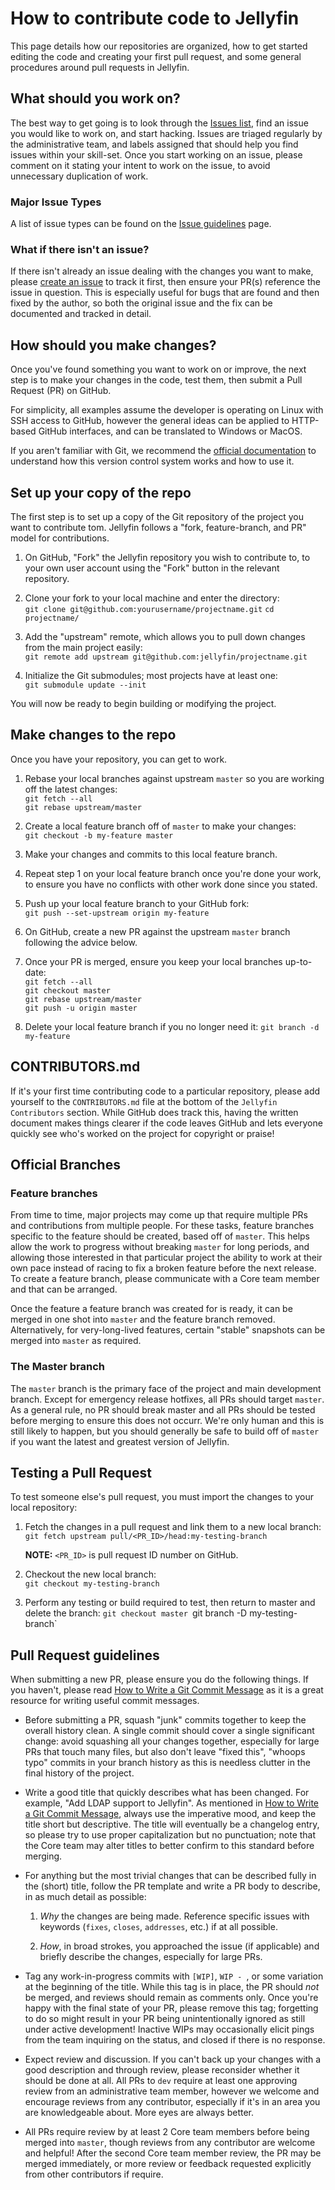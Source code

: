 # How to contribute code to Jellyfin

This page details how our repositories are organized, how to get started editing the code and creating your first pull request, and some general procedures around pull requests in Jellyfin.

## What should you work on?

The best way to get going is to look through the [Issues list](https://github.com/jellyfin/jellyfin/issues), find an issue you would like to work on, and start hacking. Issues are triaged regularly by the administrative team, and labels assigned that should help you find issues within your skill-set. Once you start working on an issue, please comment on it stating your intent to work on the issue, to avoid unnecessary duplication of work.

### Major Issue Types

A list of issue types can be found on the [Issue guidelines](/developer-docs/issues#issue-labels) page.

### What if there isn't an issue?

If there isn't already an issue dealing with the changes you want to make, please [create an issue](/developer-docs/issues) to track it first, then ensure your PR(s) reference the issue in question. This is especially useful for bugs that are found and then fixed by the author, so both the original issue and the fix can be documented and tracked in detail.

## How should you make changes?

Once you've found something you want to work on or improve, the next step is to make your changes in the code, test them, then submit a Pull Request (PR) on GitHub.

For simplicity, all examples assume the developer is operating on Linux with SSH access to GitHub, however the general ideas can be applied to HTTP-based GitHub interfaces, and can be translated to Windows or MacOS.

If you aren't familiar with Git, we recommend the [official documentation](https://git-scm.com/book/en/v2/Getting-Started-About-Version-Control) to understand how this version control system works and how to use it.

## Set up your copy of the repo

The first step is to set up a copy of the Git repository of the project you want to contribute tom. Jellyfin follows a "fork, feature-branch, and PR" model for contributions.

1. On GitHub, "Fork" the Jellyfin repository you wish to contribute to, to your own user account using the "Fork" button in the relevant repository.

1. Clone your fork to your local machine and enter the directory:  
    `git clone git@github.com:yourusername/projectname.git`
    `cd projectname/`

1. Add the "upstream" remote, which allows you to pull down changes from the main project easily:  
    `git remote add upstream git@github.com:jellyfin/projectname.git`

1. Initialize the Git submodules; most projects have at least one:  
    `git submodule update --init`

You will now be ready to begin building or modifying the project.

## Make changes to the repo

Once you have your repository, you can get to work.

1. Rebase your local branches against upstream `master` so you are working off the latest changes:  
    `git fetch --all`  
    `git rebase upstream/master`  

1. Create a local feature branch off of `master` to make your changes:  
    `git checkout -b my-feature master`

1. Make your changes and commits to this local feature branch.

1. Repeat step 1 on your local feature branch once you're done your work, to ensure you have no conflicts with other work done since you stated.

1. Push up your local feature branch to your GitHub fork:  
    `git push --set-upstream origin my-feature`

1. On GitHub, create a new PR against the upstream `master` branch following the advice below.

1. Once your PR is merged, ensure you keep your local branches up-to-date:  
    `git fetch --all`  
    `git checkout master`  
    `git rebase upstream/master`  
    `git push -u origin master`  

1. Delete your local feature branch if you no longer need it:
    `git branch -d my-feature`

## CONTRIBUTORS.md

If it's your first time contributing code to a particular repository, please add yourself to the `CONTRIBUTORS.md` file at the bottom of the `Jellyfin Contributors` section. While GitHub does track this, having the written document makes things clearer if the code leaves GitHub and lets everyone quickly see who's worked on the project for copyright or praise!

## Official Branches

### Feature branches

From time to time, major projects may come up that require multiple PRs and contributions from multiple people. For these tasks, feature branches specific to the feature should be created, based off of `master`. This helps allow the work to progress without breaking `master` for long periods, and allowing those interested in that particular project the ability to work at their own pace instead of racing to fix a broken feature before the next release. To create a feature branch, please communicate with a Core team member and that can be arranged.

Once the feature a feature branch was created for is ready, it can be merged in one shot into `master` and the feature branch removed. Alternatively, for very-long-lived features, certain "stable" snapshots can be merged into `master` as required.

### The Master branch

The `master` branch is the primary face of the project and main development branch. Except for emergency release hotfixes, all PRs should target `master`. As a general rule, no PR should break master and all PRs should be tested before merging to ensure this does not occurr. We're only human and this is still likely to happen, but you should generally be safe to build off of `master` if you want the latest and greatest version of Jellyfin.

## Testing a Pull Request

To test someone else's pull request, you must import the changes to your local repository:

1. Fetch the changes in a pull request and link them to a new local branch:
    `git fetch upstream pull/<PR_ID>/head:my-testing-branch`  

    **NOTE:** `<PR_ID>` is pull request ID number on GitHub.

1. Checkout the new local branch:  
    `git checkout my-testing-branch`

1. Perform any testing or build required to test, then return to master and delete the branch:
    `git checkout master
    `git branch -D my-testing-branch`

## Pull Request guidelines

When submitting a new PR, please ensure you do the following things. If you haven't, please read [How to Write a Git Commit Message](https://chris.beams.io/posts/git-commit/) as it is a great resource for writing useful commit messages.

* Before submitting a PR, squash "junk" commits together to keep the overall history clean. A single commit should cover a single significant change: avoid squashing all your changes together, especially for large PRs that touch many files, but also don't leave "fixed this", "whoops typo" commits in your branch history as this is needless clutter in the final history of the project.

* Write a good title that quickly describes what has been changed. For example, "Add LDAP support to Jellyfin". As mentioned in [How to Write a Git Commit Message](https://chris.beams.io/posts/git-commit/), always use the imperative mood, and keep the title short but descriptive. The title will eventually be a changelog entry, so please try to use proper capitalization but no punctuation; note that the Core team may alter titles to better confirm to this standard before merging.

* For anything but the most trivial changes that can be described fully in the (short) title, follow the PR template and write a PR body to describe, in as much detail as possible:

    1. *Why* the changes are being made. Reference specific issues with keywords (`fixes`, `closes`, `addresses`, etc.) if at all possible.

    1. *How*, in broad strokes, you approached the issue (if applicable) and briefly describe the changes, especially for large PRs.

* Tag any work-in-progress commits with `[WIP]`, `WIP - `, or some variation at the beginning of the title. While this tag is in place, the PR should *not* be merged, and reviews should remain as comments only. Once you're happy with the final state of your PR, please remove this tag; forgetting to do so might result in your PR being unintentionally ignored as still under active development! Inactive WIPs may occasionally elicit pings from the team inquiring on the status, and closed if there is no response.

* Expect review and discussion. If you can't back up your changes with a good description and through review, please reconsider whether it should be done at all. All PRs to `dev` require at least one approving review from an administrative team member, however we welcome and encourage reviews from any contributor, especially if it's in an area you are knowledgeable about. More eyes are always better.

* All PRs require review by at least 2 Core team members before being merged into `master`, though reviews from any contributor are welcome and helpful! After the second Core team member review, the PR may be merged immediately, or more review or feedback requested explicitly from other contributors if require.
